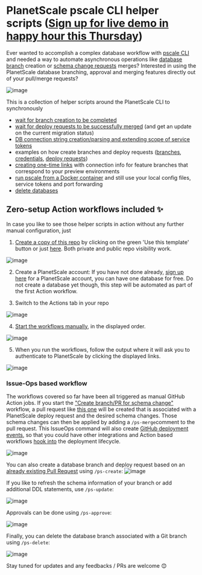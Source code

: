 # PlanetScale pscale CLI helper scripts ([Sign up for live demo in happy hour this Thursday](https://planetscale.com/event/emea-happy-half-hour))

Ever wanted to accomplish a complex database workflow with [pscale CLI](https://github.com/planetscale/cli) and needed a way to automate asynchronous operations like [database branch](https://docs.planetscale.com/concepts/branching) creation or [schema change requests](https://planetscale.com/blog/building-planetscale-with-planetscale) merges? Interested in using the PlanetScale database branching, approval and merging features directly out of your pull/merge requests?

![image](https://user-images.githubusercontent.com/1872314/144895567-85937eb8-25eb-4066-9863-8e834a108127.png)

This is a collection of helper scripts around the PlanetScale CLI to synchronously
* [wait for branch creation to be completed](wait-for-branch-readiness.sh)
* [wait for deploy requests to be successfully merged](wait-for-deploy-request-merged.sh) (and get an update on the current migration status)
* [DB connection string creation/parsing and extending scope of service tokens](create-database.sh)
* examples on how create branches and deploy requests ([branches](add-operation-column-and-index.sh), [credentials](create-database.sh), [deploy requests](merge-latest-open-deploy-request.sh))
* [creating one-time links](https://github.com/jonico/pscale-cli-helper-scripts/blob/main/create-branch-connection-string.sh) with connection info for feature branches that correspond to your preview environments
* [run pscale from a Docker container](https://github.com/jonico/pscale-cli-helper-scripts/blob/main/use-pscale-docker-image.sh) and still use your local config files, service tokens and port forwarding
* [delete databases](https://github.com/jonico/pscale-cli-helper-scripts/blob/main/remove-database.sh)

## Zero-setup Action workflows included :sparkles:

In case you like to see those helper scripts in action without any further manual configuration, just 

1. [Create a copy of this repo](https://github.com/jonico/pscale-cli-helper-scripts/generate) by clicking on the green 'Use this template' button or just [here](https://github.com/jonico/pscale-cli-helper-scripts/generate). Both private and public repo visibility work.

![image](https://user-images.githubusercontent.com/1872314/141356169-d1dcc996-9e3f-41bc-b4cb-c96b5f0cb843.png)

2. Create a PlanetScale account:  If you have not done already, [sign up here](https://auth.planetscale.com/sign-up) for a PlanetScale account, you can have one database for free. Do not create a database yet though, this step will be automated as part of the first Action workflow.

3. Switch to the Actions tab in your repo

![image](https://user-images.githubusercontent.com/1872314/143506776-69faa942-475f-41d0-8667-07fd2106c06b.png)

4. [Start the workflows manually](https://docs.github.com/en/actions/managing-workflow-runs/manually-running-a-workflow), in the displayed order.

![image](https://user-images.githubusercontent.com/1872314/142615142-e60164a0-f441-47ee-b92e-ef20e22aca81.png)

5. When you run the workflows, follow the output where it will ask you to authenticate to PlanetScale by clicking the displayed links.

![image](https://user-images.githubusercontent.com/1872314/142614600-83d06471-b0bd-4c7a-81bb-d8836e547e78.png)

### Issue-Ops based workflow

The workflows covered so far have been all triggered as manual GitHub Action jobs. If you start the ["Create branch/PR for schema change"](https://github.com/jonico/pscale-cli-helper-scripts/actions/workflows/create-db-branch-and-pr-dr.yml) workflow, a pull request like [this one](https://github.com/jonico/pscale-cli-helper-scripts/pull/2) will be created that is associated with a PlanetScale deploy request and the desired schema changes. Those schema changes can then be applied by adding a `/ps-merge`comment to the pull request. This IssueOps command will also create [GitHub deployment events](https://docs.github.com/en/rest/guides/delivering-deployments), so that you could have other integrations and Action based workflows [hook into](https://docs.github.com/en/actions/learn-github-actions/events-that-trigger-workflows#deployment) the deployment lifecycle.

![image](https://user-images.githubusercontent.com/1872314/143507761-4112d767-ed12-4353-828c-629ac83e9851.png)

You can also create a database branch and deploy request based on an [already existing Pull Request](https://github.com/jonico/pscale-cli-helper-scripts/pull/2) using `/ps-create`:
![image](https://user-images.githubusercontent.com/1872314/143734380-132bdd39-b4bc-4ec0-b1e8-79d31748542c.png)

If you like to refresh the schema information of your branch or add additional DDL statements, use `/ps-update`:

![image](https://user-images.githubusercontent.com/1872314/144099735-8e023ecf-31ef-4129-82d0-3aa91d5c9777.png)

Approvals can be done using `/ps-approve`:

![image](https://user-images.githubusercontent.com/1872314/144145346-4263e70e-4eca-4bfe-b2b3-639cca99f1bd.png)

Finally, you can delete the database branch associated with a Git branch using `/ps-delete`:

![image](https://user-images.githubusercontent.com/1872314/144534299-a62a234b-2671-467b-9ec7-1cac89f85ff6.png)

Stay tuned for updates and any feedbacks / PRs are welcome 😊

